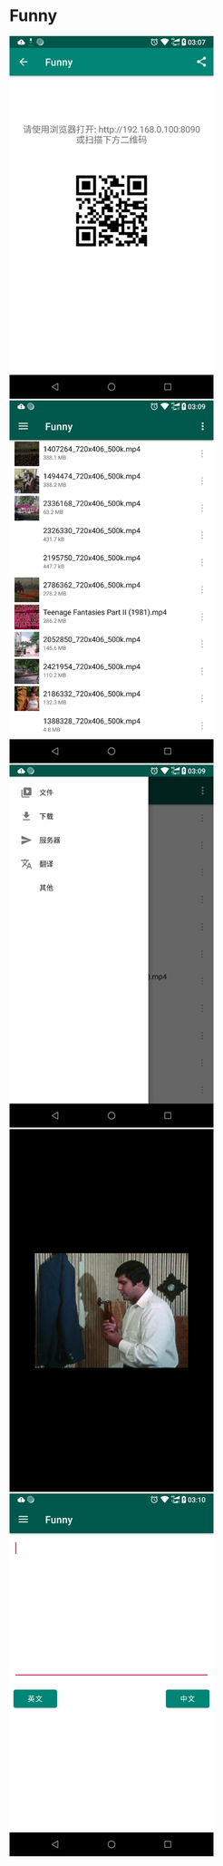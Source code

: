 # Funny

<img width="360" src="screenshots/screen1.png"/>
<img width="360" src="screenshots/screen2.png"/>
<img width="360" src="screenshots/screen3.png"/>
<img width="360" src="screenshots/screen4.png"/>
<img width="360" src="screenshots/screen5.png"/>

